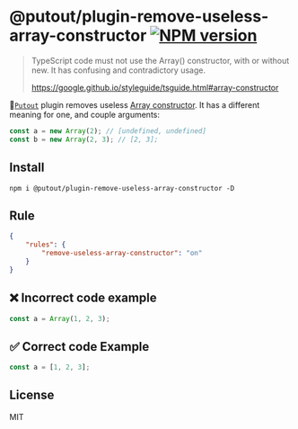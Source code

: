 # @putout/plugin-remove-useless-array-constructor [![NPM version][NPMIMGURL]][NPMURL]

[NPMIMGURL]: https://img.shields.io/npm/v/@putout/plugin-remove-useless-array-constructor.svg?style=flat&longCache=true
[NPMURL]: https://npmjs.org/package/@putout/plugin-remove-useless-array-constructor"npm"

> TypeScript code must not use the Array() constructor, with or without new. It has confusing and contradictory usage.
>
> https://google.github.io/styleguide/tsguide.html#array-constructor

🐊[`Putout`](https://github.com/coderaiser/putout) plugin removes useless [Array constructor](https://developer.mozilla.org/en-US/docs/Web/JavaScript/Reference/Global_Objects/Array/Array).
It has a different meaning for one, and couple arguments:

```js
const a = new Array(2); // [undefined, undefined]
const b = new Array(2, 3); // [2, 3];
```

## Install

```
npm i @putout/plugin-remove-useless-array-constructor -D
```

## Rule

```json
{
    "rules": {
        "remove-useless-array-constructor": "on"
    }
}
```

## ❌ Incorrect code example

```js
const a = Array(1, 2, 3);
```

## ✅ Correct code Example

```js
const a = [1, 2, 3];
```

## License

MIT
